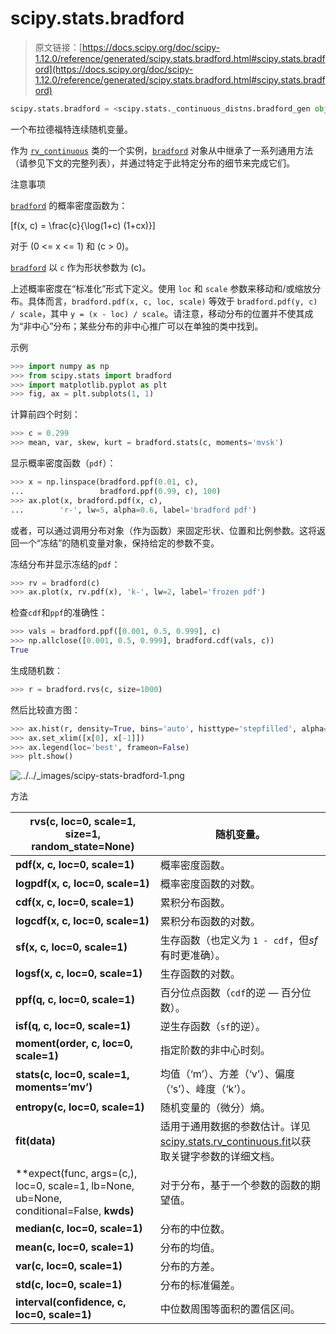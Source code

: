 # scipy.stats.bradford

> 原文链接：[https://docs.scipy.org/doc/scipy-1.12.0/reference/generated/scipy.stats.bradford.html#scipy.stats.bradford](https://docs.scipy.org/doc/scipy-1.12.0/reference/generated/scipy.stats.bradford.html#scipy.stats.bradford)

```py
scipy.stats.bradford = <scipy.stats._continuous_distns.bradford_gen object>
```

一个布拉德福特连续随机变量。

作为 [`rv_continuous`](scipy.stats.rv_continuous.html#scipy.stats.rv_continuous "scipy.stats.rv_continuous") 类的一个实例，[`bradford`](#scipy.stats.bradford "scipy.stats.bradford") 对象从中继承了一系列通用方法（请参见下文的完整列表），并通过特定于此特定分布的细节来完成它们。

注意事项

[`bradford`](#scipy.stats.bradford "scipy.stats.bradford") 的概率密度函数为：

\[f(x, c) = \frac{c}{\log(1+c) (1+cx)}\]

对于 \(0 <= x <= 1\) 和 \(c > 0\)。

[`bradford`](#scipy.stats.bradford "scipy.stats.bradford") 以 `c` 作为形状参数为 \(c\)。

上述概率密度在“标准化”形式下定义。使用 `loc` 和 `scale` 参数来移动和/或缩放分布。具体而言，`bradford.pdf(x, c, loc, scale)` 等效于 `bradford.pdf(y, c) / scale`，其中 `y = (x - loc) / scale`。请注意，移动分布的位置并不使其成为“非中心”分布；某些分布的非中心推广可以在单独的类中找到。

示例

```py
>>> import numpy as np
>>> from scipy.stats import bradford
>>> import matplotlib.pyplot as plt
>>> fig, ax = plt.subplots(1, 1) 
```

计算前四个时刻：

```py
>>> c = 0.299
>>> mean, var, skew, kurt = bradford.stats(c, moments='mvsk') 
```

显示概率密度函数（`pdf`）：

```py
>>> x = np.linspace(bradford.ppf(0.01, c),
...                 bradford.ppf(0.99, c), 100)
>>> ax.plot(x, bradford.pdf(x, c),
...        'r-', lw=5, alpha=0.6, label='bradford pdf') 
```

或者，可以通过调用分布对象（作为函数）来固定形状、位置和比例参数。这将返回一个“冻结”的随机变量对象，保持给定的参数不变。

冻结分布并显示冻结的`pdf`：

```py
>>> rv = bradford(c)
>>> ax.plot(x, rv.pdf(x), 'k-', lw=2, label='frozen pdf') 
```

检查`cdf`和`ppf`的准确性：

```py
>>> vals = bradford.ppf([0.001, 0.5, 0.999], c)
>>> np.allclose([0.001, 0.5, 0.999], bradford.cdf(vals, c))
True 
```

生成随机数：

```py
>>> r = bradford.rvs(c, size=1000) 
```

然后比较直方图：

```py
>>> ax.hist(r, density=True, bins='auto', histtype='stepfilled', alpha=0.2)
>>> ax.set_xlim([x[0], x[-1]])
>>> ax.legend(loc='best', frameon=False)
>>> plt.show() 
```

![../../_images/scipy-stats-bradford-1.png](../Images/68ab18ccfb70063f0493aff8e823adcb.png)

方法

| **rvs(c, loc=0, scale=1, size=1, random_state=None)** | 随机变量。 |
| --- | --- |
| **pdf(x, c, loc=0, scale=1)** | 概率密度函数。 |
| **logpdf(x, c, loc=0, scale=1)** | 概率密度函数的对数。 |
| **cdf(x, c, loc=0, scale=1)** | 累积分布函数。 |
| **logcdf(x, c, loc=0, scale=1)** | 累积分布函数的对数。 |
| **sf(x, c, loc=0, scale=1)** | 生存函数（也定义为 `1 - cdf`，但*sf*有时更准确）。 |
| **logsf(x, c, loc=0, scale=1)** | 生存函数的对数。 |
| **ppf(q, c, loc=0, scale=1)** | 百分位点函数（`cdf`的逆 — 百分位数）。 |
| **isf(q, c, loc=0, scale=1)** | 逆生存函数（`sf`的逆）。 |
| **moment(order, c, loc=0, scale=1)** | 指定阶数的非中心时刻。 |
| **stats(c, loc=0, scale=1, moments=’mv’)** | 均值（‘m’）、方差（‘v’）、偏度（‘s’）、峰度（‘k’）。 |
| **entropy(c, loc=0, scale=1)** | 随机变量的（微分）熵。 |
| **fit(data)** | 适用于通用数据的参数估计。详见[scipy.stats.rv_continuous.fit](https://docs.scipy.org/doc/scipy/reference/generated/scipy.stats.rv_continuous.fit.html#scipy.stats.rv_continuous.fit)以获取关键字参数的详细文档。 |
| **expect(func, args=(c,), loc=0, scale=1, lb=None, ub=None, conditional=False, **kwds)** | 对于分布，基于一个参数的函数的期望值。 |
| **median(c, loc=0, scale=1)** | 分布的中位数。 |
| **mean(c, loc=0, scale=1)** | 分布的均值。 |
| **var(c, loc=0, scale=1)** | 分布的方差。 |
| **std(c, loc=0, scale=1)** | 分布的标准偏差。 |
| **interval(confidence, c, loc=0, scale=1)** | 中位数周围等面积的置信区间。 |
